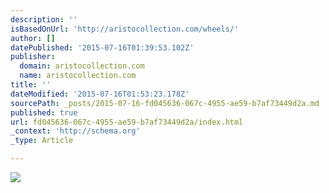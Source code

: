 ```yaml
---
description: ''
isBasedOnUrl: 'http://aristocollection.com/wheels/'
author: []
datePublished: '2015-07-16T01:39:53.102Z'
publisher:
  domain: aristocollection.com
  name: aristocollection.com
title: ''
dateModified: '2015-07-16T01:53:23.178Z'
sourcePath: _posts/2015-07-16-fd045636-067c-4955-ae59-b7af73449d2a.md
published: true
url: fd045636-067c-4955-ae59-b7af73449d2a/index.html
_context: 'http://schema.org'
_type: Article

---
```

![](http://aristocollection.com/wp-content/uploads/2014/07/vad.jpg)